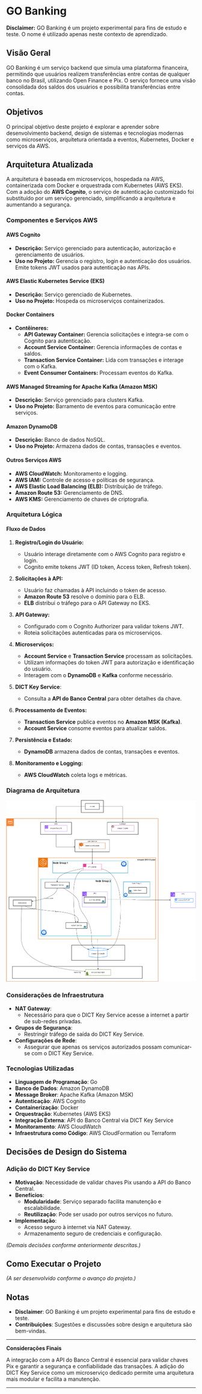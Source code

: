 # GO Banking

**Disclaimer:** GO Banking é um projeto experimental para fins de estudo e teste. O nome é utilizado apenas neste contexto de aprendizado.

## Visão Geral

GO Banking é um serviço backend que simula uma plataforma financeira, permitindo que usuários realizem transferências entre contas de qualquer banco no Brasil, utilizando Open Finance e Pix. O serviço fornece uma visão consolidada dos saldos dos usuários e possibilita transferências entre contas.

## Objetivos

O principal objetivo deste projeto é explorar e aprender sobre desenvolvimento backend, design de sistemas e tecnologias modernas como microserviços, arquitetura orientada a eventos, Kubernetes, Docker e serviços da AWS.

## Arquitetura Atualizada

A arquitetura é baseada em microserviços, hospedada na AWS, containerizada com Docker e orquestrada com Kubernetes (AWS EKS). Com a adoção do **AWS Cognito**, o serviço de autenticação customizado foi substituído por um serviço gerenciado, simplificando a arquitetura e aumentando a segurança.

### Componentes e Serviços AWS

#### AWS Cognito

- **Descrição:** Serviço gerenciado para autenticação, autorização e gerenciamento de usuários.
- **Uso no Projeto:** Gerencia o registro, login e autenticação dos usuários. Emite tokens JWT usados para autenticação nas APIs.

#### AWS Elastic Kubernetes Service (EKS)

- **Descrição:** Serviço gerenciado de Kubernetes.
- **Uso no Projeto:** Hospeda os microserviços containerizados.

#### Docker Containers

- **Contêineres:**
  - **API Gateway Container:** Gerencia solicitações e integra-se com o Cognito para autenticação.
  - **Account Service Container:** Gerencia informações de contas e saldos.
  - **Transaction Service Container:** Lida com transações e interage com o Kafka.
  - **Event Consumer Containers:** Processam eventos do Kafka.

#### AWS Managed Streaming for Apache Kafka (Amazon MSK)

- **Descrição:** Serviço gerenciado para clusters Kafka.
- **Uso no Projeto:** Barramento de eventos para comunicação entre serviços.

#### Amazon DynamoDB

- **Descrição:** Banco de dados NoSQL.
- **Uso no Projeto:** Armazena dados de contas, transações e eventos.

#### Outros Serviços AWS

- **AWS CloudWatch:** Monitoramento e logging.
- **AWS IAM:** Controle de acesso e políticas de segurança.
- **AWS Elastic Load Balancing (ELB):** Distribuição de tráfego.
- **Amazon Route 53:** Gerenciamento de DNS.
- **AWS KMS:** Gerenciamento de chaves de criptografia.

### Arquitetura Lógica

#### Fluxo de Dados

1. **Registro/Login do Usuário:**
   - Usuário interage diretamente com o AWS Cognito para registro e login.
   - Cognito emite tokens JWT (ID token, Access token, Refresh token).

2. **Solicitações à API:**
   - Usuário faz chamadas à API incluindo o token de acesso.
   - **Amazon Route 53** resolve o domínio para o ELB.
   - **ELB** distribui o tráfego para o API Gateway no EKS.

3. **API Gateway:**
   - Configurado com o Cognito Authorizer para validar tokens JWT.
   - Roteia solicitações autenticadas para os microserviços.

4. **Microserviços:**
   - **Account Service** e **Transaction Service** processam as solicitações.
   - Utilizam informações do token JWT para autorização e identificação do usuário.
   - Interagem com o **DynamoDB** e **Kafka** conforme necessário.

5. **DICT Key Service**:
   - Consulta a **API do Banco Central** para obter detalhes da chave.

6. **Processamento de Eventos:**
   - **Transaction Service** publica eventos no **Amazon MSK (Kafka)**.
   - **Account Service** consome eventos para atualizar saldos.

7. **Persistência e Estado:**
   - **DynamoDB** armazena dados de contas, transações e eventos.

8. **Monitoramento e Logging:**
   - **AWS CloudWatch** coleta logs e métricas.

### Diagrama de Arquitetura

![alt text](go-banking-design.png)

### Considerações de Infraestrutura

- **NAT Gateway**:
  - Necessário para que o DICT Key Service acesse a internet a partir de sub-redes privadas.
- **Grupos de Segurança**:
  - Restringir tráfego de saída do DICT Key Service.
- **Configurações de Rede**:
  - Assegurar que apenas os serviços autorizados possam comunicar-se com o DICT Key Service.

### Tecnologias Utilizadas

- **Linguagem de Programação**: Go
- **Banco de Dados**: Amazon DynamoDB
- **Message Broker**: Apache Kafka (Amazon MSK)
- **Autenticação**: AWS Cognito
- **Containerização**: Docker
- **Orquestração**: Kubernetes (AWS EKS)
- **Integração Externa**: API do Banco Central via DICT Key Service
- **Monitoramento**: AWS CloudWatch
- **Infraestrutura como Código**: AWS CloudFormation ou Terraform

## Decisões de Design do Sistema

### Adição do DICT Key Service

- **Motivação**: Necessidade de validar chaves Pix usando a API do Banco Central.
- **Benefícios**:
  - **Modularidade**: Serviço separado facilita manutenção e escalabilidade.
  - **Reutilização**: Pode ser usado por outros serviços no futuro.
- **Implementação**:
  - Acesso seguro à internet via NAT Gateway.
  - Armazenamento seguro de credenciais e configuração.

*(Demais decisões conforme anteriormente descritas.)*

## Como Executar o Projeto

*(A ser desenvolvido conforme o avanço do projeto.)*

## Notas

- **Disclaimer**: GO Banking é um projeto experimental para fins de estudo e teste.
- **Contribuições**: Sugestões e discussões sobre design e arquitetura são bem-vindas.

---

**Considerações Finais**

A integração com a API do Banco Central é essencial para validar chaves Pix e garantir a segurança e confiabilidade das transações. A adição do DICT Key Service como um microserviço dedicado permite uma arquitetura mais modular e facilita a manutenção.

---
